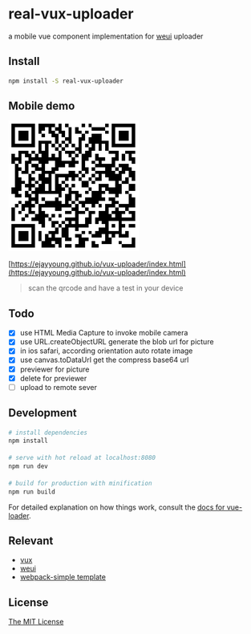 # real-vux-uploader

a mobile vue component implementation for [weui](https://weui.io/weui.js/) uploader

## Install
```bash
npm install -S real-vux-uploader
```


## Mobile demo
![](./src/assets/qrcode.png)

[https://ejayyoung.github.io/vux-uploader/index.html](https://ejayyoung.github.io/vux-uploader/index.html)
> scan the qrcode and have a test in your device

## Todo
- [x] use HTML Media Capture to invoke mobile camera
- [x] use URL.createObjectURL generate the blob url for picture
- [x] in ios safari, according orientation auto rotate image
- [x] use canvas.toDataUrl get the compress base64 url
- [x] previewer for picture
- [x] delete for previewer
- [ ] upload to remote sever

## Development

```bash
# install dependencies
npm install

# serve with hot reload at localhost:8080
npm run dev

# build for production with minification
npm run build
```

For detailed explanation on how things work, consult the [docs for vue-loader](http://vuejs.github.io/vue-loader).

## Relevant
- [vux](https://github.com/airyland/vux)
- [weui](https://github.com/weui/weui)
- [webpack-simple template](https://github.com/vuejs-templates/webpack-simple)

## License
[The MIT License](http://opensource.org/licenses/MIT)

